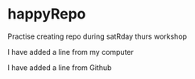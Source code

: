 # happyRepo
Practise creating repo during satRday thurs workshop

I have added a line from my computer

I have added a line from Github
